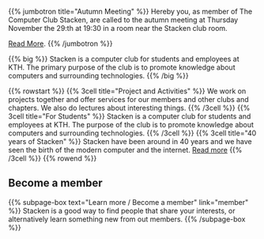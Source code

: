<!-- 
.. title: The computer club Stacken
.. slug: index
.. description:
-->

{{% jumbotron title="Autumn Meeting" %}}
Hereby you, as member of The Computer Club Stacken, are called to the autumn 
meeting at Thursday November the 29:th at 19:30 in a room near the Stacken club
room.

[Read More](/en/news/index/).
{{% /jumbotron %}}

{{% big %}}
    Stacken is a computer club for students and employees at KTH.
    The primary purpose of the club is to promote knowledge about
    computers and surrounding technologies.
{{% /big %}}

{{% rowstart %}}
    {{% 3cell title="Project and Activities" %}}
        We work on projects together and offer services for our
        members and other clubs and chapters. We also do lectures
        about interesting things.
    {{% /3cell %}}
    {{% 3cell title="For Students" %}}
        Stacken is a computer club for students and employees at
        KTH. The purpose of the club is to promote knowledge
        about computers and surrounding technologies.
    {{% /3cell %}}
    {{% 3cell title="40 years of Stacken" %}}
        Stacken have been around in 40 years and we have seen the
        birth of the modern computer and the internet.
        [Read more](/club/history/)
    {{% /3cell %}}
{{% rowend %}}

## Become a member

{{% subpage-box text="Learn more / Become a member" link="member" %}}
Stacken is a good way to find people that share your interests,
or alternatively learn something new from out members.
{{% /subpage-box %}}
